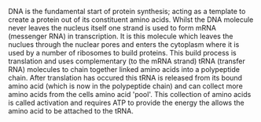 DNA is the fundamental start of protein synthesis; acting as a template to create a protein out of its constituent amino acids. Whilst the DNA molecule never leaves the nucleus itself one strand is used to form mRNA (messenger RNA) in transcription. It is this molecule which leaves the nuclues through the nuclear pores and enters the cytoplasm where it is used by a number of ribosomes to build proteins. This build process is translation and uses complementary (to the mRNA strand) tRNA (transfer RNA) molecules to chain together linked amino acids into a polypeptide chain.
After translation has occured this tRNA is released from its bound amino acid (which is now in the polypeptide chain) and can collect more amino acids from the cells amino acid 'pool'. This collection of amino acids is called activation and requires ATP to provide the energy the allows the amino acid to be attached to the tRNA.